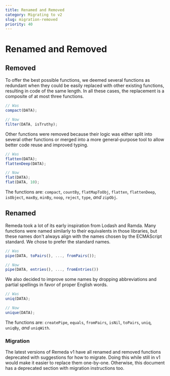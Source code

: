 ```yaml
---
title: Renamed and Removed
category: Migrating to v2
slug: migration-removed
priority: 40
---
```


# Renamed and Removed

## Removed

To offer the best possible functions, we deemed several functions as redundant
when they could be easily replaced with other existing functions, resulting in
code of the same length. In all these cases, the replacement is a composite of
at most three functions.

```ts
// Was
compact(DATA);

// Now
filter(DATA, isTruthy);
```

Other functions were removed because their logic was either split into several
other functions or merged into a more general-purpose tool to allow better code
reuse and improved typing.

```ts
// Was
flatten(DATA);
flattenDeep(DATA);

// Now
flat(DATA);
flat(DATA, 10);
```

The functions are: `compact`, `countBy`, `flatMapToObj`, `flatten`,
`flattenDeep`, `isObject`, `maxBy`, `minBy`, `noop`, `reject`, `type`, _and_
`zipObj`.

## Renamed

Remeda took a lot of its early inspiration from Lodash and Ramda. Many functions
were named similarly to their equivalents in those libraries, but these names
don't always align with the names chosen by the ECMAScript standard. We chose to
prefer the standard names.

```ts
// Was
pipe(DATA, toPairs(), ..., fromPairs());

// Now
pipe(DATA, entries(), ..., fromEntries())
```

We also decided to improve some names by dropping abbreviations and partial
spellings in favor of proper English words.

```ts
// Was
uniq(DATA);

// Now
unique(DATA);
```

The functions are: `createPipe`, `equals`, `fromPairs`, `isNil`, `toPairs`,
`uniq`, `uniqBy`, _and_ `uniqWith`.

### Migration

The latest versions of Remeda v1 have all renamed and removed functions
deprecated with suggestions for how to migrate. Doing this while still in v1
would make it easier to replace them one-by-one. Otherwise, this document has a
deprecated section with migration instructions too.
